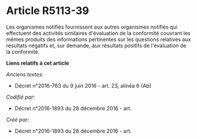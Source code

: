# Article R5113-39

Les organismes notifiés fournissent aux autres organismes notifiés qui effectuent des activités similaires d'évaluation de la
conformité couvrant les mêmes produits des informations pertinentes sur les questions relatives aux résultats négatifs et,
sur demande, aux résultats positifs de l'évaluation de la conformité.

**Liens relatifs à cet article**

_Anciens textes_:

  - Décret n°2016-763 du 9 juin 2016 - art. 23, alinéa 6  (Ab)

_Codifié par_:

  - Décret n°2016-1893 du 28 décembre 2016 - art.

_Créé par_:

  - Décret n°2016-1893 du 28 décembre 2016 - art.
